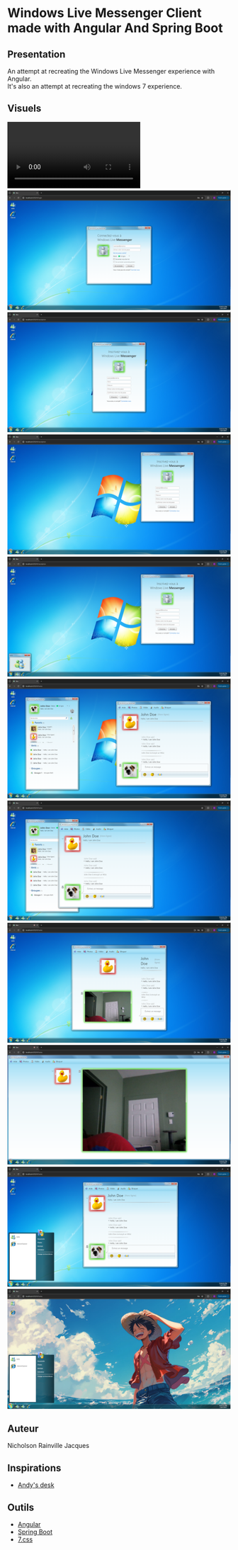 # Windows Live Messenger Client <br> made with Angular And Spring Boot
## Presentation
An attempt at recreating the Windows Live Messenger experience with Angular. <br>
It's also an attempt at recreating the windows 7 experience.

## Visuels
<Video src="./images-readme/1.mp4" controls></Video>
![Connection](./images-readme/1.png)
![Inscription](./images-readme/2.png)
![Position des fenêtres](./images-readme/3.png)
![Windows preview](./images-readme/4.png)
![Home](./images-readme/5.png)
![Position des fenêtres](./images-readme/6.png)
![Video presentation](./images-readme/7.png)
![Video fullscreen](./images-readme/8.png)
![Start menu](./images-readme/9.png)
![Change background](./images-readme/10.png)

## Auteur
Nicholson Rainville Jacques

## Inspirations
- [Andy's desk](https://desk.glitchy.website/)

## Outils
- [Angular](https://angular.io/)
- [Spring Boot](https://spring.io/projects/spring-boot/)
- [7.css](https://khang-nd.github.io/7.css/)

